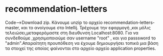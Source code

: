 # recommendation-letters
Code-->Download zip.
Κάνουμε unzip το αρχείο recommendation-letters-master, και το ανοίγουμε στο Intellij. Τρέχουμε την εφαρμογή ,και μόλις τελειώσει,μεταφερόμαστε στη διευθυνση Localhost:8080.
Για να συνδεθούμε ,χρησιμοποιούμε σαν username "root" , και για passsword το "admin".Απαραίτητη προυπόθεση να έχουμε δημιουργήσει τοπικά μια βάση τα στοιχεί της οποίας φαίνονται στο αρχείο αρχείο application properties.  
